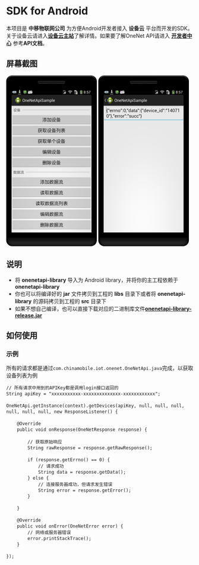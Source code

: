 # SDK for Android #

本项目是 **中移物联网公司** 为方便Android开发者接入 **设备云** 平台而开发的SDK。关于设备云请进入[**设备云主站**](http://open.iot.10086.cn)了解详情。如果要了解OneNet API请进入 [**开发者中心**](http://open.iot.10086.cn/develop/doc/api/restfullist "开发者中心") 参考**API文档**。

## 屏幕截图 ##

![screenshot1](/screenshot1.png)
![screenshot2](/screenshot2.png)

## 说明 ##

- 将 **onenetapi-library** 导入为 Android library，并将你的主工程依赖于 **onenetapi-library**
- 你也可以将编译好的 **jar** 文件拷贝到工程的 **libs** 目录下或者将 **onenetapi-library** 的源码拷贝到工程的 **src** 目录下
- 如果不想自己编译，也可以直接下载对应的二进制库文件[**onenetapi-library-release.jar**](/onenetapi-library-release.jar)


## 如何使用 ##

### 示例 ###

所有的请求都是通过`com.chinamobile.iot.onenet.OneNetApi.java`完成，以获取设备列表为例

    // 所有请求中用到的APIKey都是调用login接口返回的
    String apiKey = "xxxxxxxxxxx-xxxxxxxxxxxxxx-xxxxxxxxxxxx";
    
    OneNetApi.getInstance(context).getDevices(apiKey, null, null, null, null, null, null, new ResponseListener() {

        @Override
        public void onResponse(OneNetResponse response) {

            // 获取原始响应
            String rawResponse = response.getRawResponse();

            if (response.getErrno() == 0) {
                // 请求成功
                String data = response.getData();
            } else {
                // 连接服务器成功，但请求发生错误
                String error = response.getError();
            }
                
        }

        @Override
        public void onError(OneNetError error) {
            // 网络或服务器错误
            error.printStackTrace();
        }
            
    });
